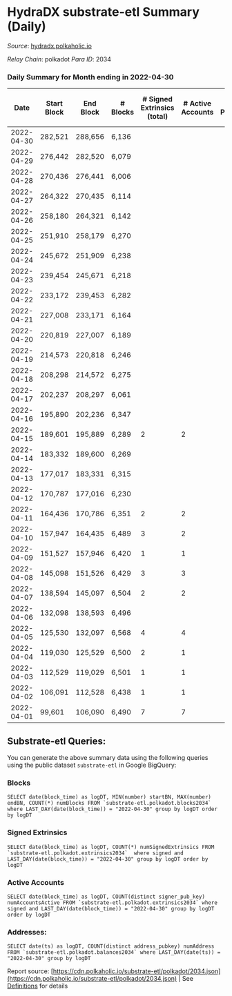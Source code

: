# HydraDX substrate-etl Summary (Daily)

_Source_: [hydradx.polkaholic.io](https://hydradx.polkaholic.io)

*Relay Chain*: polkadot
*Para ID*: 2034



### Daily Summary for Month ending in 2022-04-30


| Date | Start Block | End Block | # Blocks | # Signed Extrinsics (total) | # Active Accounts | # Passive | # New | # Addresses with Balances | # Events | # Transfers | # XCM Transfers In | # XCM Transfers Out |
| ---- | ----------- | --------- | -------- | --------------------------- | ----------------- | --------- | ----- | ------------------------- | -------- | ----------- | ------------------ | ------------------- |
| 2022-04-30 | 282,521 | 288,656 | 6,136  |  |  |  |  | 32 | 12,277 |   |   |   |
| 2022-04-29 | 276,442 | 282,520 | 6,079  |  |  |  |  | 32 | 12,166 |   |   |   |
| 2022-04-28 | 270,436 | 276,441 | 6,006  |  |  |  |  | 32 | 12,017 |   |   |   |
| 2022-04-27 | 264,322 | 270,435 | 6,114  |  |  |  |  | 32 | 12,233 |   |   |   |
| 2022-04-26 | 258,180 | 264,321 | 6,142  |  |  |  |  | 32 | 12,292 |   |   |   |
| 2022-04-25 | 251,910 | 258,179 | 6,270  |  |  |  |  | 32 | 12,546 |   |   |   |
| 2022-04-24 | 245,672 | 251,909 | 6,238  |  |  |  |  | 32 | 12,481 |   |   |   |
| 2022-04-23 | 239,454 | 245,671 | 6,218  |  |  |  |  | 32 | 12,441 |   |   |   |
| 2022-04-22 | 233,172 | 239,453 | 6,282  |  |  |  |  | 32 | 12,572 |   |   |   |
| 2022-04-21 | 227,008 | 233,171 | 6,164  |  |  |  |  | 32 | 12,333 |   |   |   |
| 2022-04-20 | 220,819 | 227,007 | 6,189  |  |  |  |  | 32 | 12,383 |   |   |   |
| 2022-04-19 | 214,573 | 220,818 | 6,246  |  |  |  |  | 32 | 12,501 |   |   |   |
| 2022-04-18 | 208,298 | 214,572 | 6,275  |  |  |  |  | 32 | 12,555 |   |   |   |
| 2022-04-17 | 202,237 | 208,297 | 6,061  |  |  |  |  |  | 12,127 |   |   |   |
| 2022-04-16 | 195,890 | 202,236 | 6,347  |  |  |  |  | 32 | 12,699 |   |   |   |
| 2022-04-15 | 189,601 | 195,889 | 6,289  | 2 | 2 |  |  | 32 | 12,597 | 1  |   |   |
| 2022-04-14 | 183,332 | 189,600 | 6,269  |  |  |  |  | 31 | 12,544 |   |   |   |
| 2022-04-13 | 177,017 | 183,331 | 6,315  |  |  |  |  | 31 | 12,635 |   |   |   |
| 2022-04-12 | 170,787 | 177,016 | 6,230  |  |  |  |  | 31 | 12,468 |   |   |   |
| 2022-04-11 | 164,436 | 170,786 | 6,351  | 2 | 2 |  |  | 31 | 12,716 |   |   |   |
| 2022-04-10 | 157,947 | 164,435 | 6,489  | 3 | 2 |  |  | 31 | 13,000 | 2  |   |   |
| 2022-04-09 | 151,527 | 157,946 | 6,420  | 1 | 1 |  |  | 30 | 12,849 |   |   |   |
| 2022-04-08 | 145,098 | 151,526 | 6,429  | 3 | 3 |  |  | 30 | 12,882 | 1  |   |   |
| 2022-04-07 | 138,594 | 145,097 | 6,504  | 2 | 2 |  |  | 29 | 13,021 |   |   |   |
| 2022-04-06 | 132,098 | 138,593 | 6,496  |  |  |  |  | 29 | 12,997 |   |   |   |
| 2022-04-05 | 125,530 | 132,097 | 6,568  | 4 | 4 |  |  | 29 | 13,161 |   |   |   |
| 2022-04-04 | 119,030 | 125,529 | 6,500  | 2 | 1 |  |  | 29 | 13,013 |   |   |   |
| 2022-04-03 | 112,529 | 119,029 | 6,501  | 1 | 1 |  |  | 29 | 13,012 |   |   |   |
| 2022-04-02 | 106,091 | 112,528 | 6,438  | 1 | 1 |  |  | 29 | 12,888 |   |   |   |
| 2022-04-01 | 99,601 | 106,090 | 6,490  | 7 | 7 |  |  |  | 13,020 | 2  |   |   |

## Substrate-etl Queries:
You can generate the above summary data using the following queries using the public dataset `substrate-etl` in Google BigQuery:


### Blocks
```
SELECT date(block_time) as logDT, MIN(number) startBN, MAX(number) endBN, COUNT(*) numBlocks FROM `substrate-etl.polkadot.blocks2034`  where LAST_DAY(date(block_time)) = "2022-04-30" group by logDT order by logDT
```


### Signed Extrinsics
```
SELECT date(block_time) as logDT, COUNT(*) numSignedExtrinsics FROM `substrate-etl.polkadot.extrinsics2034`  where signed and LAST_DAY(date(block_time)) = "2022-04-30" group by logDT order by logDT
```


### Active Accounts
```
SELECT date(block_time) as logDT, COUNT(distinct signer_pub_key) numAccountsActive FROM `substrate-etl.polkadot.extrinsics2034` where signed and LAST_DAY(date(block_time)) = "2022-04-30" group by logDT order by logDT
```


### Addresses:
```
SELECT date(ts) as logDT, COUNT(distinct address_pubkey) numAddress FROM `substrate-etl.polkadot.balances2034` where LAST_DAY(date(ts)) = "2022-04-30" group by logDT
```



Report source: [https://cdn.polkaholic.io/substrate-etl/polkadot/2034.json](https://cdn.polkaholic.io/substrate-etl/polkadot/2034.json) | See [Definitions](/DEFINITIONS.md) for details
